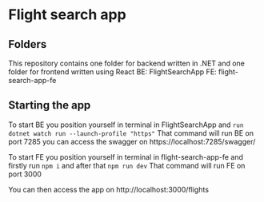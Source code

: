 # Flight search app

## Folders
This repository contains one folder for backend written in .NET and one folder for frontend written using React
BE: FlightSearchApp
FE: flight-search-app-fe

## Starting the app
To start BE you position yourself in terminal in FlightSearchApp and ```run dotnet watch run --launch-profile "https"```
That command will run BE on port 7285 you can access the swagger on https://localhost:7285/swagger/

To start FE you position yourself in terminal in flight-search-app-fe and firstly run ```npm i``` and after that ```npm run dev```
That command will run FE on port 3000

You can then access the app on http://localhost:3000/flights
